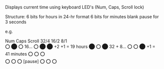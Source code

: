 Displays current time using keyboard LED's (Num, Caps, Scroll lock)

Structure:
6 bits for hours in 24-hr format
6 bits for minutes
blank pause for 3 seconds


e.g.

Num   Caps  Scroll
32/4  16/2   8/1   
 ⭕     ⬤     ⭕    16...
 ⭕     ⬤     ⬤    +2 +1 = 19 hours
 ⬤     ⭕     ⬤    32 + 8...
 ⭕     ⭕     ⬤    +1 = 41 minutes
 ⭕     ⭕     ⭕   
 ⭕     ⭕     ⭕    [pause]
 ⭕     ⭕     ⭕   
